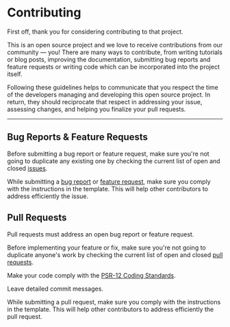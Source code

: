 # Contributing

First off, thank you for considering contributing to that project.

This is an open source project and we love to receive contributions from our community — you! There are many ways to contribute, from writing tutorials or blog posts, improving the documentation, submitting bug reports and feature requests or writing code which can be incorporated into the project itself.

Following these guidelines helps to communicate that you respect the time of the developers managing and developing this open source project. In return, they should reciprocate that respect in addressing your issue, assessing changes, and helping you finalize your pull requests.

---

## Bug Reports & Feature Requests

Before submitting a bug report or feature request, make sure you're not going to duplicate any existing one by checking the current list of open and closed [issues](https://github.com/opportus/trip-service/issues).

While submitting a [bug report](https://github.com/opportus/trip-service/issues/new?template=bug_report.md) or [feature request](https://github.com/opportus/trip-service/issues/new?template=feature_request.md), make sure you comply with the instructions in the template. This will help other contributors to address efficiently the issue.

## Pull Requests

Pull requests must address an open bug report or feature request.

Before implementing your feature or fix, make sure you're not going to duplicate anyone's work by checking the current list of open and closed [pull requests](https://github.com/opportus/trip-service/pulls).

Make your code comply with the [PSR-12 Coding Standards](https://www.php-fig.org/psr/psr-12/).

Leave detailed commit messages.

While submitting a pull request, make sure you comply with the instructions in the template. This will help other contributors to address efficiently the pull request.
